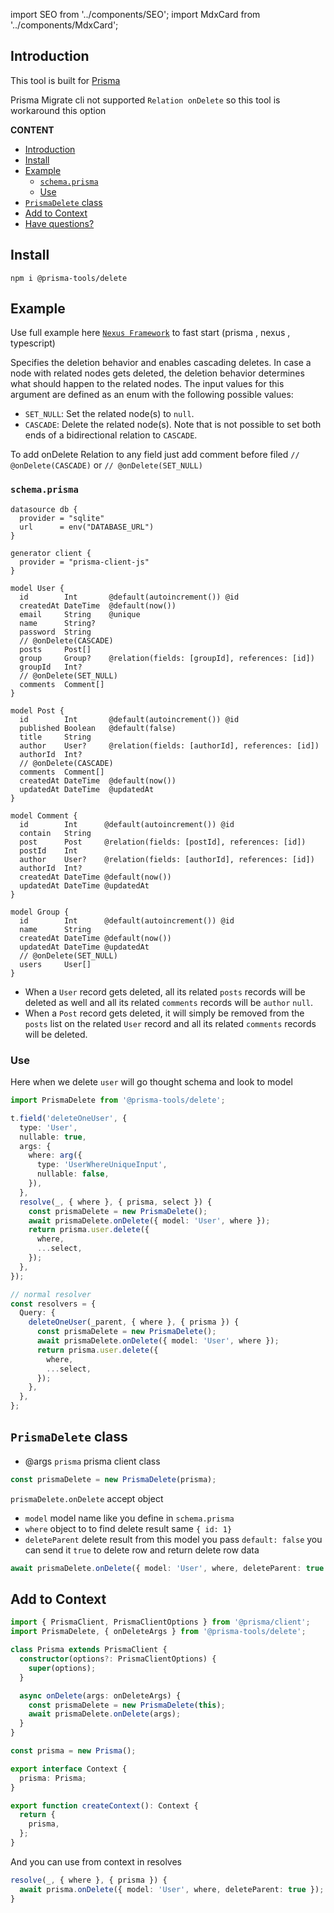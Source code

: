import SEO from '../components/SEO';
import MdxCard from '../components/MdxCard';

<SEO title="On Delete" />

<MdxCard>

## Introduction

This tool is built for [Prisma](https://prisma.io)

Prisma Migrate cli not supported `Relation onDelete` so this tool is workaround this option

**CONTENT**

- [Introduction](#introduction)
- [Install](#install)
- [Example](#example)
  - [`schema.prisma`](#schemaprisma)
  - [Use](#use)
- [`PrismaDelete` class](#prismadelete-class)
- [Add to Context](#add-to-context)
- [Have questions?](#have-questions)

</MdxCard>

<MdxCard>

## Install

```shell
npm i @prisma-tools/delete
```

</MdxCard>

<MdxCard>

## Example

Use full example here [`Nexus Framework`](/nexus/framework) to fast start (prisma , nexus , typescript)

Specifies the deletion behavior and enables cascading deletes. In case a node with related nodes gets deleted, the deletion behavior determines what should happen to the related nodes. The input values for this argument are defined as an enum with the following possible values:

- `SET_NULL`: Set the related node(s) to `null`.
- `CASCADE`: Delete the related node(s). Note that is not possible to set both ends of a bidirectional relation to `CASCADE`.

To add onDelete Relation to any field just add comment before filed
`// @onDelete(CASCADE)` or `// @onDelete(SET_NULL)`

### `schema.prisma`

```prisma
datasource db {
  provider = "sqlite"
  url      = env("DATABASE_URL")
}

generator client {
  provider = "prisma-client-js"
}

model User {
  id        Int       @default(autoincrement()) @id
  createdAt DateTime  @default(now())
  email     String    @unique
  name      String?
  password  String
  // @onDelete(CASCADE)
  posts     Post[]
  group     Group?    @relation(fields: [groupId], references: [id])
  groupId   Int?
  // @onDelete(SET_NULL)
  comments  Comment[]
}

model Post {
  id        Int       @default(autoincrement()) @id
  published Boolean   @default(false)
  title     String
  author    User?     @relation(fields: [authorId], references: [id])
  authorId  Int?
  // @onDelete(CASCADE)
  comments  Comment[]
  createdAt DateTime  @default(now())
  updatedAt DateTime  @updatedAt
}

model Comment {
  id        Int      @default(autoincrement()) @id
  contain   String
  post      Post     @relation(fields: [postId], references: [id])
  postId    Int
  author    User?    @relation(fields: [authorId], references: [id])
  authorId  Int?
  createdAt DateTime @default(now())
  updatedAt DateTime @updatedAt
}

model Group {
  id        Int      @default(autoincrement()) @id
  name      String
  createdAt DateTime @default(now())
  updatedAt DateTime @updatedAt
  // @onDelete(SET_NULL)
  users     User[]
}
```

- When a `User` record gets deleted, all its related `posts` records will be deleted as well and all its related `comments` records will be `author` `null`.
- When a `Post` record gets deleted, it will simply be removed from the `posts` list on the related `User` record and all its related `comments` records will be deleted.

### Use

Here when we delete `user` will go thought schema and look to model

```ts
import PrismaDelete from '@prisma-tools/delete';

t.field('deleteOneUser', {
  type: 'User',
  nullable: true,
  args: {
    where: arg({
      type: 'UserWhereUniqueInput',
      nullable: false,
    }),
  },
  resolve(_, { where }, { prisma, select }) {
    const prismaDelete = new PrismaDelete();
    await prismaDelete.onDelete({ model: 'User', where });
    return prisma.user.delete({
      where,
      ...select,
    });
  },
});

// normal resolver
const resolvers = {
  Query: {
    deleteOneUser(_parent, { where }, { prisma }) {
      const prismaDelete = new PrismaDelete();
      await prismaDelete.onDelete({ model: 'User', where });
      return prisma.user.delete({
        where,
        ...select,
      });
    },
  },
};
```

</MdxCard>

<MdxCard>

## `PrismaDelete` class

- @args `prisma` prisma client class

```ts
const prismaDelete = new PrismaDelete(prisma);
```

`prismaDelete.onDelete` accept object

- `model` model name like you define in `schema.prisma`
- `where` object to to find delete result same `{ id: 1}`
- `deleteParent` delete result from this model you pass `default: false` you can send it `true` to delete row and return delete row data

```ts
await prismaDelete.onDelete({ model: 'User', where, deleteParent: true });
```

## Add to Context

```ts
import { PrismaClient, PrismaClientOptions } from '@prisma/client';
import PrismaDelete, { onDeleteArgs } from '@prisma-tools/delete';

class Prisma extends PrismaClient {
  constructor(options?: PrismaClientOptions) {
    super(options);
  }

  async onDelete(args: onDeleteArgs) {
    const prismaDelete = new PrismaDelete(this);
    await prismaDelete.onDelete(args);
  }
}

const prisma = new Prisma();

export interface Context {
  prisma: Prisma;
}

export function createContext(): Context {
  return {
    prisma,
  };
}
```

And you can use from context in resolves

```ts
resolve(_, { where }, { prisma }) {
  await prisma.onDelete({ model: 'User', where, deleteParent: true });
}
```

</MdxCard>
